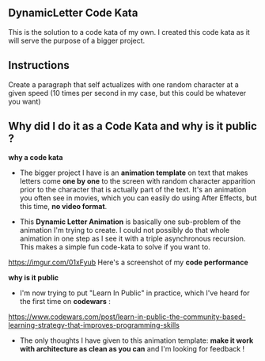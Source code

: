 ## DynamicLetter Code Kata

This is the solution to a code kata of my own.
I created this code kata as it will serve the purpose of a bigger project.

## Instructions

Create a paragraph that self actualizes with one random character at a given speed (10 times per second in my case, but this could be whatever you want)

## Why did I do it as a Code Kata and why is it public ?

**why a code kata**

- The bigger project I have is an **animation template** on text that makes letters come **one by one** to the screen with random character apparition prior to the character that is actually part of the text. It's an animation you often see in movies, which you can easily do using After Effects, but this time, **no video format**.

- This **Dynamic Letter Animation** is basically one sub-problem of the animation I'm trying to create. I could not possibly do that whole animation in one step as I see it with a triple asynchronous recursion. This makes a simple fun code-kata to solve if you want to.

https://imgur.com/01xFyub Here's a screenshot of my **code performance**

**why is it public**

- I'm now trying to put "Learn In Public" in practice, which I've heard for the first time on **codewars** :

https://www.codewars.com/post/learn-in-public-the-community-based-learning-strategy-that-improves-programming-skills

- The only thoughts I have given to this animation template: **make it work with architecture as clean as you can** and I'm looking for feedback !
